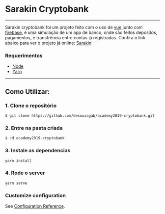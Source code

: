 # Sarakin Cryptobank
---
Sarakin cryptobank foi um projeto feito com o uso de [vue](https://vuejs.org/) junto com [firebase](https://firebase.google.com/), é uma simulação de um app de banco, onde são feitos depositos, pagamentos, e transfrência entre contas já registradas.
Confira o link abaixo para ver o projeto já online:
[Sarakin](https://academy-sarakin.firebaseapp.com/login)





### Requerimentos
- [Node](https://nodejs.org/en/)
- [Yarn](https://yarnpkg.com/en/)


----
## Como Utilizar:
### 1. Clone o repositório 
```
$ git clone https://github.com/desouzagab/academy2019-cryptobank.git
```
### 2. Entre na pasta criada 
```
$ cd academy2019-cryptobank
```
### 3. Instale as dependencias
```
yarn install
```
### 4. Rode o server
```
yarn serve
```




### Customize configuration
See [Configuration Reference](https://cli.vuejs.org/config/).
